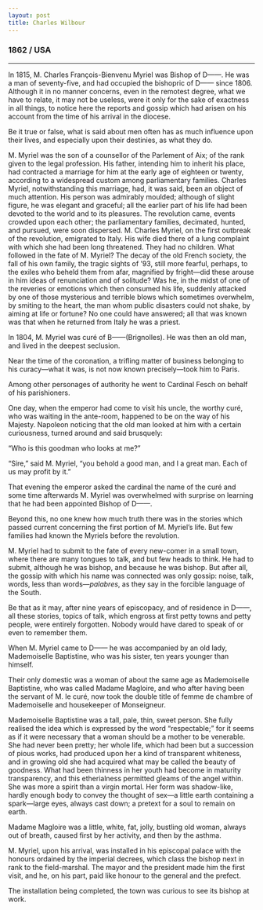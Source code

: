 ```yaml
---
layout: post
title: Charles Wilbour
---
```

### 1862 / USA
---
In 1815, M. Charles François-Bienvenu Myriel was Bishop of D——. He was a man of seventy-five, and had occupied the bishopric of D—— since 1806. Although it in no manner concerns, even in the remotest degree, what we have to relate, it may not be useless, were it only for the sake of exactness in all things, to notice here the reports and gossip which had arisen on his account from the time of his arrival in the diocese.

Be it true or false, what is said about men often has as much influence upon their lives, and especially upon their destinies, as what they do.

M. Myriel was the son of a counsellor of the Parlement of Aix; of the rank given to the legal profession. His father, intending him to inherit his place, had contracted a marriage for him at the early age of eighteen or twenty, according to a widespread custom among parliamentary families. Charles Myriel, notwithstanding this marriage, had, it was said, been an object of much attention. His person was admirably moulded; although of slight figure, he was elegant and graceful; all the earlier part of his life had been devoted to the world and to its pleasures. The revolution came, events crowded upon each other; the parliamentary families, decimated, hunted, and pursued, were soon dispersed. M. Charles Myriel, on the first outbreak of the revolution, emigrated to Italy. His wife died there of a lung complaint with which she had been long threatened. They had no children. What followed in the fate of M. Myriel? The decay of the old French society, the fall of his own family, the tragic sights of ’93, still more fearful, perhaps, to the exiles who beheld them from afar, magnified by fright—did these arouse in him ideas of renunciation and of solitude? Was he, in the midst of one of the reveries or emotions which then consumed his life, suddenly attacked by one of those mysterious and terrible blows which sometimes overwhelm, by smiting to the heart, the man whom public disasters could not shake, by aiming at life or fortune? No one could have answered; all that was known was that when he returned from Italy he was a priest.

In 1804, M. Myriel was curé of B——(Brignolles). He was then an old man, and lived in the deepest seclusion.

Near the time of the coronation, a trifling matter of business belonging to his curacy—what it was, is not now known precisely—took him to Paris.

Among other personages of authority he went to Cardinal Fesch on behalf of his parishioners.

One day, when the emperor had come to visit his uncle, the worthy curé, who was waiting in the ante-room, happened to be on the way of his Majesty. Napoleon noticing that the old man looked at him with a certain curiousness, turned around and said brusquely:

“Who is this goodman who looks at me?”

“Sire,” said M. Myriel, “you behold a good man, and I a great man. Each of us may profit by it.”

That evening the emperor asked the cardinal the name of the curé and some time afterwards M. Myriel was overwhelmed with surprise on learning that he had been appointed Bishop of D——.

Beyond this, no one knew how much truth there was in the stories which passed current concerning the first portion of M. Myriel’s life. But few families had known the Myriels before the revolution.

M. Myriel had to submit to the fate of every new-comer in a small town, where there are many tongues to talk, and but few heads to think. He had to submit, although he was bishop, and because he was bishop. But after all, the gossip with which his name was connected was only gossip: noise, talk, words, less than words—_palabres_, as they say in the forcible language of the South.

Be that as it may, after nine years of episcopacy, and of residence in D——, all these stories, topics of talk, which engross at first petty towns and petty people, were entirely forgotten. Nobody would have dared to speak of or even to remember them.

When M. Myriel came to D—— he was accompanied by an old lady, Mademoiselle Baptistine, who was his sister, ten years younger than himself.

Their only domestic was a woman of about the same age as Mademoiselle Baptistine, who was called Madame Magloire, and who after having been the servant of M. le curé, now took the double title of femme de chambre of Mademoiselle and housekeeper of Monseigneur.

Mademoiselle Baptistine was a tall, pale, thin, sweet person. She fully realised the idea which is expressed by the word “respectable;” for it seems as if it were necessary that a woman should be a mother to be venerable. She had never been pretty; her whole life, which had been but a succession of pious works, had produced upon her a kind of transparent whiteness, and in growing old she had acquired what may be called the beauty of goodness. What had been thinness in her youth had become in maturity transparency, and this etherialness permitted gleams of the angel within. She was more a spirit than a virgin mortal. Her form was shadow-like, hardly enough body to convey the thought of sex—a little earth containing a spark—large eyes, always cast down; a pretext for a soul to remain on earth.

Madame Magloire was a little, white, fat, jolly, bustling old woman, always out of breath, caused first by her activity, and then by the asthma.

M. Myriel, upon his arrival, was installed in his episcopal palace with the honours ordained by the imperial decrees, which class the bishop next in rank to the field-marshal. The mayor and the president made him the first visit, and he, on his part, paid like honour to the general and the prefect.

The installation being completed, the town was curious to see its bishop at work.

